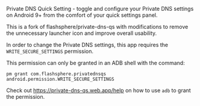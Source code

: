 Private DNS Quick Setting - toggle and configure your Private DNS settings on Android 9+ from the comfort of your quick settings panel.

This is a fork of flashsphere/private-dns-qs with modifications to remove the unnecessary launcher icon and improve overall usability.

In order to change the Private DNS settings, this app requires the
`WRITE_SECURE_SETTINGS` permission.

This permission can only be granted in an ADB shell with the command:
```
pm grant com.flashsphere.privatednsqs android.permission.WRITE_SECURE_SETTINGS
```
Check out https://private-dns-qs.web.app/help on how to use `adb` to grant the permission.
